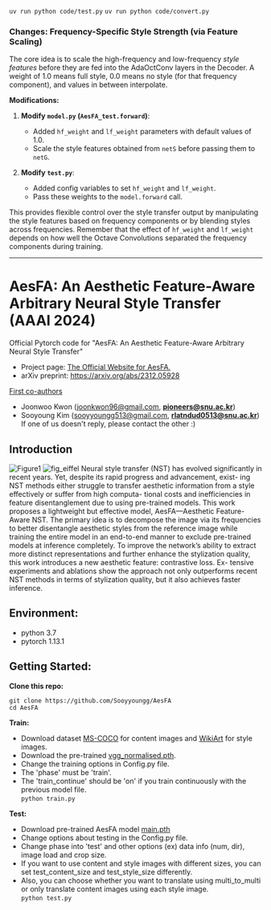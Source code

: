 `uv run python code/test.py`
`uv run python code/convert.py`


### Changes: Frequency-Specific Style Strength (via Feature Scaling)

The core idea is to scale the high-frequency and low-frequency *style features* before they are fed into the AdaOctConv layers in the Decoder. A weight of 1.0 means full style, 0.0 means no style (for that frequency component), and values in between interpolate.

**Modifications:**

1.  **Modify `model.py` (`AesFA_test.forward`)**:
    *   Added `hf_weight` and `lf_weight` parameters with default values of 1.0.
    *   Scale the style features obtained from `netS` before passing them to `netG`.

2.  **Modify `test.py`**:
    *   Added config variables to set `hf_weight` and `lf_weight`.
    *   Pass these weights to the `model.forward` call.

This provides flexible control over the style transfer output by manipulating the style features based on frequency components or by blending styles across frequencies. Remember that the effect of `hf_weight` and `lf_weight` depends on how well the Octave Convolutions separated the frequency components during training.

---

# AesFA: An Aesthetic Feature-Aware Arbitrary Neural Style Transfer (AAAI 2024)
Official Pytorch code for "AesFA: An Aesthetic Feature-Aware Arbitrary Neural Style Transfer" <br/>

- Project page: [The Official Website for AesFA.](https://aesfa-nst.github.io/AesFA/)
- arXiv preprint: <https://arxiv.org/abs/2312.05928>

<u>First co-authors</u>
- Joonwoo Kwon (joonkwon96@gmail.com, **pioneers@snu.ac.kr**)<br/>
- Sooyoung Kim (sooyyoungg513@gmail.com, **rlatndud0513@snu.ac.kr**) <br/>
If one of us doesn't reply, please contact the other :)

## Introduction
![Figure1](https://github.com/Sooyyoungg/AesFA/assets/43199011/e9eca171-3bc6-49fc-9677-75020c2d596d)
![fig_eiffel](https://github.com/Sooyyoungg/AesFA/assets/43199011/d50e5142-1af3-4f3b-aeb7-2430c2aa7446)
Neural style transfer (NST) has evolved significantly in recent years. Yet, despite its rapid progress and advancement, exist- ing NST methods either struggle to transfer aesthetic information from a style effectively or suffer from high computa- tional costs and inefficiencies in feature disentanglement due to using pre-trained models. This work proposes a lightweight but effective model, AesFA—Aesthetic Feature-Aware NST. The primary idea is to decompose the image via its frequencies to better disentangle aesthetic styles from the reference image while training the entire model in an end-to-end manner to exclude pre-trained models at inference completely. To improve the network’s ability to extract more distinct representations and further enhance the stylization quality, this work introduces a new aesthetic feature: contrastive loss. Ex- tensive experiments and ablations show the approach not only outperforms recent NST methods in terms of stylization quality, but it also achieves faster inference.


## Environment:
- python 3.7
- pytorch 1.13.1

## Getting Started:
**Clone this repo:**
```
git clone https://github.com/Sooyyoungg/AesFA
cd AesFA
```

**Train:**
- Download dataset [MS-COCO](https://cocodataset.org/#download) for content images and [WikiArt](https://www.kaggle.com/c/painter-by-numbers) for style images.
- Download the pre-trained [vgg_normalised.pth](https://drive.google.com/file/d/12D1feMRBWDvi1_3jIbx8vgLJTR3EA0VV/view?usp=drive_link).
- Change the training options in Config.py file.
- The 'phase' must be 'train'.
- The 'train_continue' should be 'on' if you train continuously with the previous model file.     
```python train.py```

**Test:**
- Download pre-trained AesFA model [main.pth](https://drive.google.com/file/d/1Y3OutPAsmPmJcnZs07ZVbDFf6nn3RzxR/view?usp=drive_link)
- Change options about testing in the Config.py file.
- Change phase into 'test' and other options (ex) data info (num, dir), image load and crop size.
- If you want to use content and style images with different sizes, you can set test_content_size and test_style_size differently.
- Also, you can choose whether you want to translate using multi_to_multi or only translate content images using each style image.        
```python test.py```

